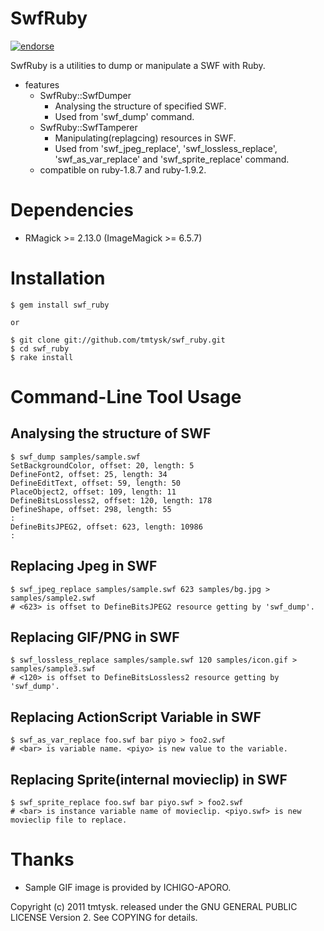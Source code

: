 SwfRuby
=======

[![endorse](http://api.coderwall.com/tmtysk/endorsecount.png)](http://coderwall.com/tmtysk)

SwfRuby is a utilities to dump or manipulate a SWF with Ruby.

* features
  * SwfRuby::SwfDumper
    * Analysing the structure of specified SWF.
    * Used from 'swf_dump' command.
  * SwfRuby::SwfTamperer
    * Manipulating(replagcing) resources in SWF.
    * Used from 'swf_jpeg_replace', 'swf_lossless_replace', 'swf_as_var_replace' and 'swf_sprite_replace' command.
  * compatible on ruby-1.8.7 and ruby-1.9.2.

Dependencies
============

* RMagick >= 2.13.0 (ImageMagick >= 6.5.7)

Installation
============

    $ gem install swf_ruby

    or

    $ git clone git://github.com/tmtysk/swf_ruby.git
    $ cd swf_ruby
    $ rake install

Command-Line Tool Usage
=======================

Analysing the structure of SWF
------------------------------

    $ swf_dump samples/sample.swf
    SetBackgroundColor, offset: 20, length: 5
    DefineFont2, offset: 25, length: 34
    DefineEditText, offset: 59, length: 50
    PlaceObject2, offset: 109, length: 11
    DefineBitsLossless2, offset: 120, length: 178
    DefineShape, offset: 298, length: 55
    :
    DefineBitsJPEG2, offset: 623, length: 10986
    :

Replacing Jpeg in SWF
---------------------

    $ swf_jpeg_replace samples/sample.swf 623 samples/bg.jpg > samples/sample2.swf
    # <623> is offset to DefineBitsJPEG2 resource getting by 'swf_dump'.

Replacing GIF/PNG in SWF
------------------------

    $ swf_lossless_replace samples/sample.swf 120 samples/icon.gif > samples/sample3.swf
    # <120> is offset to DefineBitsLossless2 resource getting by 'swf_dump'.

Replacing ActionScript Variable in SWF
--------------------------------------

    $ swf_as_var_replace foo.swf bar piyo > foo2.swf
    # <bar> is variable name. <piyo> is new value to the variable.

Replacing Sprite(internal movieclip) in SWF
-------------------------------------------

    $ swf_sprite_replace foo.swf bar piyo.swf > foo2.swf
    # <bar> is instance variable name of movieclip. <piyo.swf> is new movieclip file to replace.

Thanks
======

* Sample GIF image is provided by ICHIGO-APORO.

Copyright (c) 2011 tmtysk.
released under the GNU GENERAL PUBLIC LICENSE Version 2.
See COPYING for details.
